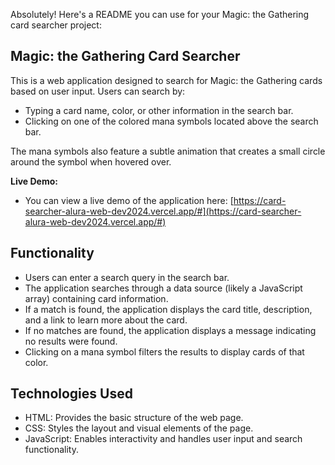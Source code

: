 Absolutely! Here's a README you can use for your Magic: the Gathering card searcher project:

## Magic: the Gathering Card Searcher

This is a web application designed to search for Magic: the Gathering cards based on user input.  Users can search by:

* Typing a card name, color, or other information in the search bar.
* Clicking on one of the colored mana symbols located above the search bar.

The mana symbols also feature a subtle animation that creates a small circle around the symbol when hovered over.

**Live Demo:**

* You can view a live demo of the application here: [https://card-searcher-alura-web-dev2024.vercel.app/#](https://card-searcher-alura-web-dev2024.vercel.app/#)


## Functionality

* Users can enter a search query in the search bar.
* The application searches through a data source (likely a JavaScript array) containing card information.
* If a match is found, the application displays the card title, description, and a link to learn more about the card.
* If no matches are found, the application displays a message indicating no results were found.
* Clicking on a mana symbol filters the results to display cards of that color.

## Technologies Used

* HTML: Provides the basic structure of the web page.
* CSS: Styles the layout and visual elements of the page.
* JavaScript: Enables interactivity and handles user input and search functionality.

